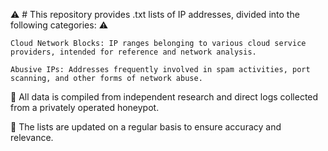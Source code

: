 :warning: # This repository provides .txt lists of IP addresses, divided into the following categories: :warning:

    Cloud Network Blocks: IP ranges belonging to various cloud service providers, intended for reference and network analysis.

    Abusive IPs: Addresses frequently involved in spam activities, port scanning, and other forms of network abuse.

:honey_pot: All data is compiled from independent research and direct logs collected from a privately operated honeypot.

:robot: The lists are updated on a regular basis to ensure accuracy and relevance.
